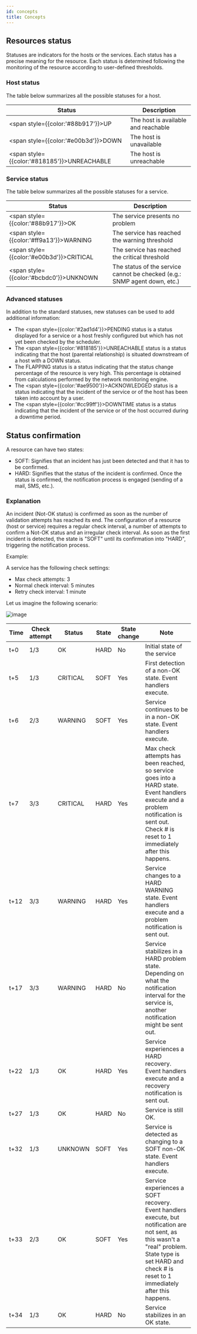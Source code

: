 ```yaml
---
id: concepts
title: Concepts
---
```


## Resources status

Statuses are indicators for the hosts or the services. Each status has a precise meaning for the resource.
Each status is determined following the monitoring of the resource according to user-defined thresholds.

### Host status

The table below summarizes all the possible statuses for a host.

| Status                                              | Description                         |
|-----------------------------------------------------|-------------------------------------|
|  <span style={{color:'#88b917'}}>UP</span>          | The host is available and reachable |
|  <span style={{color:'#e00b3d'}}>DOWN</span>        | The host is unavailable             |
|  <span style={{color:'#818185'}}>UNREACHABLE</span> | The host is unreachable             |


### Service status

The table below summarizes all the possible statuses for a service.

| Status                                          | Description                                                               |
|-------------------------------------------------|---------------------------------------------------------------------------|
|  <span style={{color:'#88b917'}}>OK</span>      | The service presents no problem                                           |
|  <span style={{color:'#ff9a13'}}>WARNING</span> | The service has reached the warning threshold                             |
|  <span style={{color:'#e00b3d'}}>CRITICAL</span>    | The service has reached the critical threshold                            |
|  <span style={{color:'#bcbdc0'}}>UNKNOWN</span> | The status of the service cannot be checked (e.g.: SNMP agent down, etc.) |


### Advanced statuses

In addition to the standard statuses, new statuses can be used to add
additional information:

-   The <span style={{color:'#2ad1d4'}}>PENDING</span> status is a status
    displayed for a service or a host freshly configured but which has
    not yet been checked by the scheduler.
-   The <span style={{color:'#818185'}}>UNREACHABLE</span> status is a
    status indicating that the host (parental relationship) is situated
    downstream of a host with a DOWN status.
-   The FLAPPING status is a status indicating that the status change
    percentage of the resource is very high. This percentage is obtained
    from calculations performed by the network monitoring engine.
-   The <span style={{color:'#ae9500'}}>ACKNOWLEDGED</span> status is a
    status indicating that the incident of the service or of the host
    has been taken into account by a user.
-   The <span style={{color:'#cc99ff'}}>DOWNTIME</span> status is a status
    indicating that the incident of the service or of the host occurred
    during a downtime period.

## Status confirmation

A resource can have two states:

* SOFT: Signifies that an incident has just been detected and that it has to be confirmed.
* HARD: Signifies that the status of the incident is confirmed. Once the status is confirmed, the notification process
  is engaged (sending of a mail, SMS, etc.).

### Explanation

An incident (Not-OK status) is confirmed as soon as the number of validation attempts has reached its end. The
configuration of a resource (host or service) requires a regular check interval, a number of attempts to confirm a
Not-OK status and an irregular check interval. As soon as the first incident is detected, the state is "SOFT" until its
confirmation into "HARD", triggering the notification process.

Example:

A service has the following check settings:

* Max check attempts: 3
* Normal check interval: 5 minutes
* Retry check interval: 1 minute

Let us imagine the following scenario:

![image](../assets/configuration/soft_hard_states.png)

| Time | Check attempt | Status   | State | State change | Note                                                                                                                                                                                                          |
|------|---------------|----------|-------|--------------|---------------------------------------------------------------------------------------------------------------------------------------------------------------------------------------------------------------|
| t+0  | 1/3           | OK       | HARD  | No           | Initial state of the service                                                                                                                                                                                  |
| t+5  | 1/3           | CRITICAL | SOFT  | Yes          | First detection of a non-OK state. Event handlers execute.                                                                                                                                                    |
| t+6  | 2/3           | WARNING  | SOFT  | Yes          | Service continues to be in a non-OK state. Event handlers execute.                                                                                                                                            |
| t+7  | 3/3           | CRITICAL | HARD  | Yes          | Max check attempts has been reached, so service goes into a HARD state. Event handlers execute and a problem notification is sent out. Check # is reset to 1 immediately after this happens.                  |
| t+12 | 3/3           | WARNING  | HARD  | Yes          | Service changes to a HARD WARNING state. Event handlers execute and a problem notification is sent out.                                                                                                       |
| t+17 | 3/3           | WARNING  | HARD  | No           | Service stabilizes in a HARD problem state. Depending on what the notification interval for the service is, another notification might be sent out.                                                           |
| t+22 | 1/3           | OK       | HARD  | Yes          | Service experiences a HARD recovery. Event handlers execute and a recovery notification is sent out.                                                                                                          |
| t+27 | 1/3           | OK       | HARD  | No           | Service is still OK.                                                                                                                                                                                          |
| t+32 | 1/3           | UNKNOWN  | SOFT  | Yes          | Service is detected as changing to a SOFT non-OK state. Event handlers execute.                                                                                                                               |
| t+33 | 2/3           | OK       | SOFT  | Yes          | Service experiences a SOFT recovery. Event handlers execute, but notification are not sent, as this wasn't a "real" problem. State type is set HARD and check # is reset to 1 immediately after this happens. |
| t+34 | 1/3           | OK       | HARD  | No           | Service stabilizes in an OK state.                                                                                                                                                                            |
